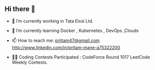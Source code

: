## Hi there 👋

- 🔭 I’m currently working in Tata Elxsi Ltd.
- 🌱 I’m currently learning Docker , Kubernetes , DevOps ,Clouds  
- 📫 How to reach me: priitam47@gmail.com
                       http://www.linkedin.com/in/pritam-mane-a75322200
  
- 🐱‍👤 Coding Contests Participated : CodeForce Round 1017
                                LeetCode Weekly Contests. 

